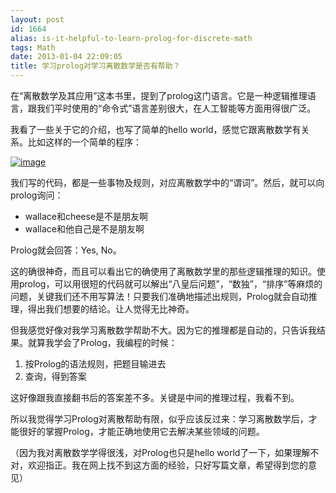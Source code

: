 ```yaml
---
layout: post
id: 1664
alias: is-it-helpful-to-learn-prolog-for-discrete-math
tags: Math
date: 2013-01-04 22:09:05
title: 学习prolog对学习离散数学是否有帮助？
---
```


在“离散数学及其应用”这本书里，提到了prolog这门语言。它是一种逻辑推理语言，跟我们平时使用的“命令式”语言差别很大，在人工智能等方面用得很广泛。

我看了一些关于它的介绍，也写了简单的hello world，感觉它跟离散数学有关系。比如这样的一个简单的程序：

[![image](http://freewind.me/wp-content/uploads/2013/01/image76.png "image")](http://freewind.me/wp-content/uploads/2013/01/image76.png)

我们写的代码，都是一些事物及规则，对应离散数学中的“谓词”。然后，就可以向prolog询问：

*   wallace和cheese是不是朋友啊
*   wallace和他自己是不是朋友啊

Prolog就会回答：Yes, No。

这的确很神奇，而且可以看出它的确使用了离散数学里的那些逻辑推理的知识。使用prolog，可以用很短的代码就可以解出“八皇后问题”，“数独”，“排序”等麻烦的问题，关键我们还不用写算法！只要我们准确地描述出规则，Prolog就会自动推理，得出我们想要的结论。让人觉得无比神奇。

但我感觉好像对我学习离散数学帮助不大。因为它的推理都是自动的，只告诉我结果。就算我学会了Prolog，我编程的时候：

1.  按Prolog的语法规则，把题目输进去
2.  查询，得到答案

这好像跟我直接翻书后的答案差不多。关键是中间的推理过程，我看不到。

所以我觉得学习Prolog对离散帮助有限，似乎应该反过来：学习离散数学后，才能很好的掌握Prolog，才能正确地使用它去解决某些领域的问题。

（因为我对离散数学学得很浅，对Prolog也只是hello world了一下，如果理解不对，欢迎指正。我在网上找不到这方面的经验，只好写篇文章，希望得到您的意见）
